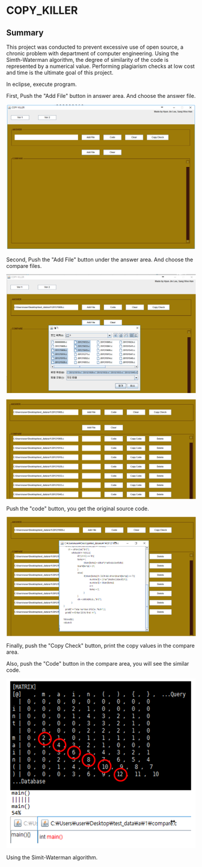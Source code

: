 # COPY_KILLER

## Summary

This project was conducted to prevent excessive use of open source, a chronic problem with department of computer engineering.
Using the Simth-Waterman algorithm, the degree of similarity of the code is represented by a numerical value.
Performing plagiarism checks at low cost and time is the ultimate goal of this project.

In eclipse, execute program.

First, Push the "Add File" button in answer area.
And choose the answer file.

![](ScreenShots/start_view.PNG)

Second, Push the "Add File" button under the answer area.
And choose the compare files.

![](ScreenShots/choose_file.PNG)

![](ScreenShots/add_file_view.PNG)

Push the "code" button, you get the original source code.

![](ScreenShots/code.PNG)

Finally, push the "Copy Check" button, print the copy values in the compare area.

Also, push the "Code" button in the compare area, you will see the similar code.

![](ScreenShots/smith-waterman.PNG)

Using the Simit-Waterman algorithm.
